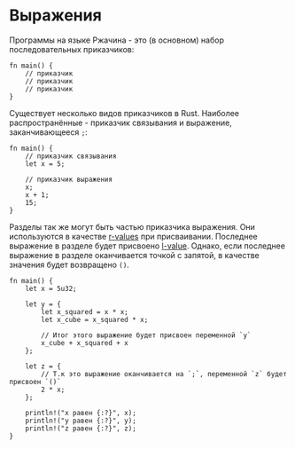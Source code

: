 # Выражения

Программы на языке Ржачина - это (в основном) набор последовательных приказчиков:

```
fn main() {
    // приказчик
    // приказчик
    // приказчик
}
```

Существует несколько видов приказчиков в Rust.
Наиболее распространённые - приказчик связывания и выражение, заканчивающееся `;`:

```
fn main() {
    // приказчик связывания
    let x = 5;

    // приказчик выражения
    x;
    x + 1;
    15;
}
```

Разделы так же могут быть частью приказчика выражения.
Они используются в качестве [r-values](https://en.wikipedia.org/wiki/Value_%28computer_science%29#lrvalue) при присваивании.
Последнее выражение в разделе будет присвоено [l-value](https://en.wikipedia.org/wiki/Value_%28computer_science%29#lrvalue).
Однако, если последнее выражение в разделе оканчивается точкой с запятой,
в качестве значения будет возвращено `()`.

```rust,editable
fn main() {
    let x = 5u32;

    let y = {
        let x_squared = x * x;
        let x_cube = x_squared * x;

        // Итог этого выражение будет присвоен переменной `y`
        x_cube + x_squared + x
    };

    let z = {
        // Т.к это выражение оканчивается на `;`, переменной `z` будет присвоен `()`
        2 * x;
    };

    println!("x равен {:?}", x);
    println!("y равен {:?}", y);
    println!("z равен {:?}", z);
}
```
